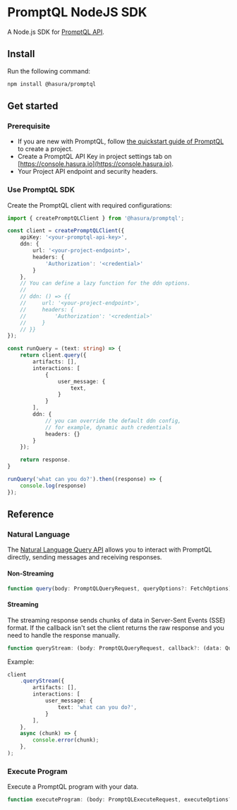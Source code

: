 # PromptQL NodeJS SDK 

A Node.js SDK for [PromptQL API](https://hasura.io/docs/promptql/promptql-apis/overview/).

## Install

Run the following command:

```sh
npm install @hasura/promptql
```

## Get started

### Prerequisite

- If you are new with PromptQL, follow [the quickstart guide of PromptQL](https://hasura.io/docs/promptql/quickstart/) to create a project.
- Create a PromptQL API Key in project settings tab on [https://console.hasura.io](https://console.hasura.io).
- Your Project API endpoint and security headers.

### Use PromptQL SDK

Create the PromptQL client with required configurations:

```ts
import { createPromptQLClient } from '@hasura/promptql';

const client = createPromptQLClient({
    apiKey: '<your-promptql-api-key>',
    ddn: {
        url: '<your-project-endpoint>',
        headers: {
            'Authorization': '<credential>'
        }
    },
    // You can define a lazy function for the ddn options.
    //
    // ddn: () => {{ 
    //     url: '<your-project-endpoint>',
    //     headers: {
    //         'Authorization': '<credential>'
    //     }
    // }}  
});

const runQuery = (text: string) => {
    return client.query({
        artifacts: [],
        interactions: [
            {
                user_message: {
                    text,
                }
            }
        ],
        ddn: {
            // you can override the default ddn config, 
            // for example, dynamic auth credentials
            headers: {}
        }
    });

    return response.
}

runQuery('what can you do?').then((response) => {
    console.log(response)
});
```

## Reference

### Natural Language 

The [Natural Language Query API](https://hasura.io/docs/promptql/promptql-apis/natural-language-api/) allows you to interact with PromptQL directly, sending messages and receiving responses.

#### Non-Streaming

```ts
function query(body: PromptQLQueryRequest, queryOptions?: FetchOptions) => Promise<QueryResponse>
```

#### Streaming

The streaming response sends chunks of data in Server-Sent Events (SSE) format.
If the callback isn't set the client returns the raw response and you need to handle the response manually.

```ts
function queryStream: (body: PromptQLQueryRequest, callback?: (data: QueryResponseChunk) => void | Promise<void>, queryOptions?: FetchOptions) Promise<Response>;
```

Example:

```ts
client
    .queryStream({
        artifacts: [],
        interactions: [
            user_message: {
                text: 'what can you do?',
            }
        ],
    },
    async (chunk) => {
        console.error(chunk);
    },
);
```

### Execute Program

Execute a PromptQL program with your data.

```ts
function executeProgram: (body: PromptQLExecuteRequest, executeOptions?: FetchOptions) Promise<PromptQlExecutionResult>;
```
